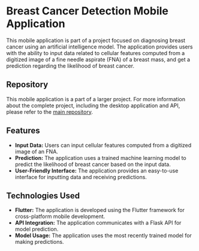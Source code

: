 # Breast Cancer Detection Mobile Application

This mobile application is part of a project focused on diagnosing breast cancer using an artificial intelligence model. The application provides users with the ability to input data related to cellular features computed from a digitized image of a fine needle aspirate (FNA) of a breast mass, and get a prediction regarding the likelihood of breast cancer.

## Repository

This mobile application is a part of a larger project. For more information about the complete project, including the desktop application and API, please refer to the [main repository](https://github.com/ElifSena-cal/BreastCancer).

## Features

- **Input Data:** Users can input cellular features computed from a digitized image of an FNA.
- **Prediction:** The application uses a trained machine learning model to predict the likelihood of breast cancer based on the input data.
- **User-Friendly Interface:** The application provides an easy-to-use interface for inputting data and receiving predictions.

## Technologies Used

- **Flutter:** The application is developed using the Flutter framework for cross-platform mobile development.
- **API Integration:** The application communicates with a Flask API for model prediction.
- **Model Usage:** The application uses the most recently trained model for making predictions.
